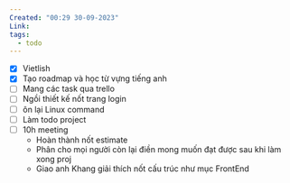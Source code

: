```yaml
---
Created: "00:29 30-09-2023"
Link: 
tags:
  - todo
---
```

- [x] Vietlish
- [x] Tạo roadmap và học từ vựng tiếng anh
- [ ] Mang các task qua trello
- [ ] Ngồi thiết kế nốt trang login
- [ ] ôn lại Linux command 
- [ ] Làm todo project
- [ ] 10h meeting
    - Hoàn thành nốt estimate
    - Phân cho mọi người còn lại điền mong muốn đạt được sau khi làm xong proj
    - Giao anh Khang giải thích nốt cấu trúc như mục FrontEnd

